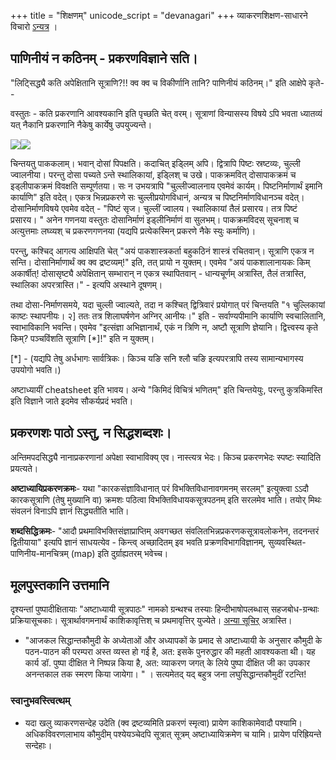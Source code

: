 +++
title = "शिक्षणम्"
unicode_script = "devanagari"
+++
व्याकरणशिक्षण-साधारने विचारो [ऽन्यत्र](../../shixaNam/) ।

## पाणिनीयं न कठिनम् - प्रकरणविज्ञाने सति।

"लिट्सिद्ध्यै कति अपेक्षितानि सूत्राणि?!! क्व क्व च विकीर्णानि तानि? पाणिनीयं कठिनम्।" इति आक्षेपे कृते--

वस्तुतः \- कति प्रकरणानि आवश्यकानि इति पृच्छति चेत् वरम्। सूत्राणां विन्यासस्य विषये ऽपि भवता ध्यातव्यं यत् नैकानि प्रकरणानि नैकेषु कार्येषु उपयुज्यन्ते।

[![](http://upload.wikimedia.org/wikipedia/commons/e/ee/Batterie_de_cuisine.jpg)](http://www.google.com/url?q=http%3A%2F%2Fupload.wikimedia.org%2Fwikipedia%2Fcommons%2Fe%2Fee%2FBatterie_de_cuisine.jpg&sa=D&sntz=1&usg=AFQjCNG4oAuXwAv_K2NDYykFTMQ6QU6E_Q)![](http://upload.wikimedia.org/wikipedia/commons/thumb/a/a4/Dosai_Chutney_Hotel_Saravana_Bhavan.jpg/800px-Dosai_Chutney_Hotel_Saravana_Bhavan.jpg)

चिन्तयतु पाककलाम्। भवान् दोसां पिपक्षति।​ कदाचित् इड्लिम् अपि। द्वित्रापि पिष्टः स्रष्टव्यः, चुल्ली ज्वालनीया। परन्तु दोसा पच्यते ऽन्ते स्थालिकायां, इड्लिश् च उखे। पाकक्रमवित् दोसापाकक्रमं च इड्लीपाकक्रमं विवक्षति सम्पूर्णतया। सः न उभयत्रापि "चुल्लीज्वालनाय एवमेवं कार्यम्। पिष्टनिर्माणार्थं इमानि कार्याणि" इति वदेत्। एकत्र भिन्नप्रकरणे सः चुल्लीप्रयोगविधानं, अन्यत्र च पिष्टनिर्माणविधानञ्च वदेत्। दोसानिर्माणविषये एवमेव वदेत् \- "पिष्टं सृज। चुल्लीं ज्वालय। स्थालिकायां तैलं प्रसारय। तत्र पिष्टं प्रसारय। " अनेन गणनया वस्तुतः दोसानिर्माणं इड्लीनिर्माणं वा सुलभम्। पाकक्रमविदस् सूचनाश् च अत्युत्तमाः लघ्व्यश् च प्रकरणगणनया (यद्यपि प्रत्येकस्मिन् प्रकरणे नैके स्युः कर्माणि)।

परन्तु, कश्चिद् आगत्य आक्षिपति चेत् "अयं पाकशास्त्रकर्ता बहुकठिनं शास्त्रं रचितवान्। सूत्राणि एकत्र न सन्ति। दोसानिर्माणार्थं क्व क्व द्रष्टव्यम्!" इति, तत् प्रायो न युक्तम्। एवमेव "अयं पाकशालानायकः किम् अकार्षीत्! दोसासृष्ट्यै अपेक्षितान् सम्भारान् न एकत्र स्थापितवान् \- धान्यचूर्णम् अत्रास्ति, तैलं तत्रास्ति, स्थालिका अपरत्रास्ति।" \- इत्यपि अस्थाने दूषणम्।

तथा दोसा-निर्माणसमये, यदा चुल्ली ज्वाल्यते, तदा न कश्चित् द्वित्रिवारं प्रयोगात् परं चिन्तयति "१ चुल्लिकायां काष्टः स्थापनीयः। २\] ततः‌ तत्र शिलाघर्षणेन अग्निर् आनीयः।" इति \- सर्वाण्यपीमानि कार्याणि स्वचालितानि, स्वाभाविकानि भवन्ति। एवमेव "इत्संज्ञा अभिज्ञानार्थं, एकं न त्रिणि न, अष्टौ सूत्राणि ज्ञेयानि। द्वित्त्वस्य कृते किम्? पञ्चविंशति सूत्राणि \[*\]!" इति न युक्तम्।

​\[\*\] \- (यद्यपि तेषु अर्धभागः सार्वत्रिकः। किञ्च यङि सनि श्लौ चङि इत्यपरत्रापि तस्य सामान्यभागस्य उपयोगो भवति।)​


अष्टाध्यायीं cheatsheet इति भावय। अन्ये "किमिदं विचित्रं भणितम्" इति चिन्तयेयुः, परन्तु कुत्रकिमस्ति इति विज्ञाने जाते इदमेव सौकर्यप्रदं भवति।


## प्रकरणशः पाठो ऽस्तु, न सिद्धशब्दशः।
अन्तिमपदसिद्ध्यै नानाप्रकरणानां अपेक्षा स्वाभाविक्य् एव। नास्त्यत्र भेदः। किञ्च प्रकरणभेदः स्पष्टः‌ स्यादिति प्रयत्यते।

**अष्टाध्यायिप्रकरणक्रमः**- यथा "कारकसंज्ञाविधानात् परं विभक्तिविधानावगमनम् सरलम्" इत्युक्त्वा ऽऽदौ कारकसूत्राणि (तेषु मुख्यानि वा) क्रमशः पठित्वा विभक्तिविधायकसूत्रपठनम् इति सरलमेव भाति। तयोर् मिथः संवलनं विनाऽपि ज्ञानं सिद्ध्यतीति भाति।

**शब्दसिद्धिक्रमः**- "आदौ प्रथमाविभक्तिसंज्ञाप्राप्तिम् अवगच्छत संवलितभिन्नप्रकरणकसूत्रावलोकनेन, तदनन्तरं द्वितीयाया" इत्यपि ज्ञानं साधयत्येव - किन्त्व् अच्छादितम् इव भवति प्रक्रणविभागविज्ञानम्, सुव्यवस्थित-पाणिनीय-मानचित्रम् (map) इति दुर्ग्राह्यतरम् भवेच्च।

## मूलपुस्तकानि उत्तमानि

दृश्यन्तां पुष्पादीक्षितायाः "अष्टाध्यायी सूत्रपाठः" नामको ग्रन्थश्च तस्याः हिन्दीभाषोपलब्धास् सहजबोध-ग्रन्थाः प्रक्रियासूचकाः। सूत्रार्थावगमनार्थं काशिकावृत्तिश् च प्रथमावृत्तिर् युज्येते। [अन्या सूचिर्](https://sites.google.com/site/samskrtamsfo/an-ya/vyakaranam) अत्रास्ति।

-  "आजकल सिद्धान्तकौमुदी के अध्येताओं और अध्यापकों के प्रमाद से अष्टाध्यायी के अनुसार कौमुदी के पठन-पाठन की परम्परा अस्त व्यस्त हो गई है, अत: इसके पुनरुद्धार की महती आवश्यकता थी। यह कार्य डॉ. पुष्पा दीक्षित ने निष्पन्न किया है, अत: व्याकरण जगत् के लिये पुष्पा दीक्षित जी का उपकार अनन्तकाल तक स्मरण किया जायेगा। " ।  सत्यमेतद् यद् बहुत्र जना लघुसिद्धान्तकौमुदीं रटन्ति!

### स्वानुभवस्त्वित्थम्

- यदा खलु व्याकरणसन्देह उदेति (क्व द्रष्टव्यमिति प्रकरणं स्मृत्वा) प्रायेण काशिकामेवादौ पश्यामि। अधिकविवरणलाभाय कौमुदीम् पश्येयञ्चेदपि सूत्रात् सूत्रम् अष्टाध्यायिक्रमेण च यामि। प्रायेण परिह्रियन्ते सन्देहाः।
